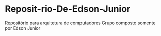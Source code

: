 # Reposit-rio-De-Edson-Junior
Repositório para arquitetura de computadores
Grupo composto somente por Edson Junior
